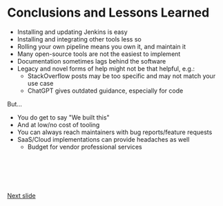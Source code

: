 # Conclusions and Lessons Learned

* Installing and updating Jenkins is easy
* Installing and integrating other tools less so
* Rolling your own pipeline means you own it, and maintain it
* Many open-source tools are not the easiest to implement
* Documentation sometimes lags behind the software
* Legacy and novel forms of help might not be that helpful, e.g.:
  * StackOverflow posts may be too specific and may not match your use case
  * ChatGPT gives outdated guidance, especially for code

But...
* You do get to say "We built this"
* And at low/no cost of tooling
* You can always reach maintainers with bug reports/feature requests
* SaaS/Cloud implementations can provide headaches as well
  * Budget for vendor professional services

<br /><br /><br /><br />

[Next slide](finale.md)
